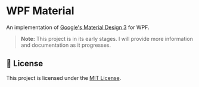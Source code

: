 # WPF Material

An implementation of [Google's Material Design 3](https://m3.material.io/) for WPF.

> **Note:** This project is in its early stages. I will provide more information and documentation as it progresses.

## 📜 License

This project is licensed under the [MIT License](LICENSE).